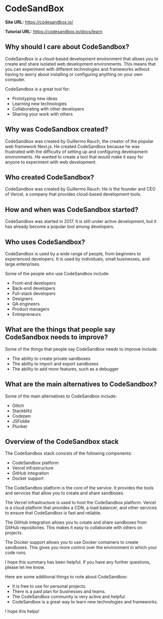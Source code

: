 # CodeSandBox

**Site URL:** https://codesandbox.io/

**Tutorial URL:** https://codesandbox.io/docs/learn

## Why should I care about CodeSandbox?

CodeSandbox is a cloud-based development environment that allows you to create and share isolated web development environments. This means that you can experiment with different technologies and frameworks without having to worry about installing or configuring anything on your own computer.

CodeSandbox is a great tool for:

- Prototyping new ideas
- Learning new technologies
- Collaborating with other developers
- Sharing your work with others

## Why was CodeSandbox created?

CodeSandbox was created by Guillermo Rauch, the creator of the popular web framework Next.js. He created CodeSandbox because he was frustrated with the difficulty of setting up and configuring development environments. He wanted to create a tool that would make it easy for anyone to experiment with web development.

## Who created CodeSandbox?

CodeSandbox was created by Guillermo Rauch. He is the founder and CEO of Vercel, a company that provides cloud-based development tools.

## How and when was CodeSandbox started?

CodeSandbox was started in 2017. It is still under active development, but it has already become a popular tool among developers.

## Who uses CodeSandbox?

CodeSandbox is used by a wide range of people, from beginners to experienced developers. It is used by individuals, small businesses, and large enterprises.

Some of the people who use CodeSandbox include:

- Front-end developers
- Back-end developers
- Full-stack developers
- Designers
- QA engineers
- Product managers
- Entrepreneurs

## What are the things that people say CodeSandbox needs to improve?

Some of the things that people say CodeSandbox needs to improve include:

- The ability to create private sandboxes
- The ability to import and export sandboxes
- The ability to add more features, such as a debugger

## What are the main alternatives to CodeSandbox?

Some of the main alternatives to CodeSandbox include:

- Glitch
- Stackblitz
- Codepen
- JSFiddle
- Plunker

## Overview of the CodeSandbox stack

The CodeSandbox stack consists of the following components:

- CodeSandbox platform
- Vercel infrastructure
- GitHub integration
- Docker support

The CodeSandbox platform is the core of the service. It provides the tools and services that allow you to create and share sandboxes.

The Vercel infrastructure is used to host the CodeSandbox platform. Vercel is a cloud platform that provides a CDN, a load balancer, and other services to ensure that CodeSandbox is fast and reliable.

The GitHub integration allows you to create and share sandboxes from GitHub repositories. This makes it easy to collaborate with others on projects.

The Docker support allows you to use Docker containers to create sandboxes. This gives you more control over the environment in which your code runs.

I hope this summary has been helpful. If you have any further questions, please let me know.

Here are some additional things to note about CodeSandbox:

- It is free to use for personal projects.
- There is a paid plan for businesses and teams.
- The CodeSandbox community is very active and helpful.
- CodeSandbox is a great way to learn new technologies and frameworks.

I hope this helps!
